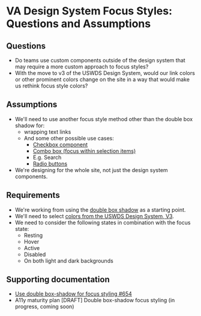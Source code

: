 # VA Design System Focus Styles: Questions and Assumptions

## Questions

- Do teams use custom components outside of the design system that may require a more custom approach to focus styles?
- With the move to v3 of the USWDS Design System, would our link colors or other prominent colors change on the site in a way that would make us rethink focus style colors?

## Assumptions

- We'll need to use another focus style method other than the double box shadow for:
  - wrapping text links 
  - And some other possible use cases:
    - [Checkbox component](https://designsystem.digital.gov/components/checkbox/)
    - [Combo box (focus within selection items)](https://designsystem.digital.gov/components/combo-box/)
    - E.g. Search
    - [Radio buttons](https://designsystem.digital.gov/components/radio-buttons/)
- We're designing for the whole site, not just the design system components.

## Requirements

- We're working from using the [double box shadow](https://github.com/department-of-veterans-affairs/vets-design-system-documentation/issues/654) as a starting point.
-  We'll need to select [colors from the USWDS Design System, V3](https://designsystem.digital.gov/design-tokens/color/system-tokens/).
- We need to consider the following states in combination with the focus state:
  - Resting
  - Hover
  - Active
  - Disabled
  - On both light and dark backgrounds

## Supporting documentation

- [Use double box-shadow for focus styling #654](https://github.com/department-of-veterans-affairs/vets-design-system-documentation/issues/654)
- A11y maturity plan [DRAFT] Double box-shadow focus styling (in progress, coming soon)
